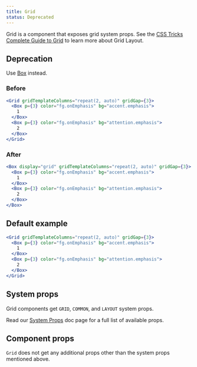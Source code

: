 ```yaml
---
title: Grid
status: Deprecated
---
```


Grid is a component that exposes grid system props. See the [CSS Tricks Complete Guide to Grid](https://css-tricks.com/snippets/css/complete-guide-grid/) to learn more about Grid Layout.

## Deprecation

Use [Box](/Box) instead.

### Before

```jsx deprecated
<Grid gridTemplateColumns="repeat(2, auto)" gridGap={3}>
  <Box p={3} color="fg.onEmphasis" bg="accent.emphasis">
    1
  </Box>
  <Box p={3} color="fg.onEmphasis" bg="attention.emphasis">
    2
  </Box>
</Grid>
```

### After

```jsx deprecated
<Box display="grid" gridTemplateColumns="repeat(2, auto)" gridGap={3}>
  <Box p={3} color="fg.onEmphasis" bg="accent.emphasis">
    1
  </Box>
  <Box p={3} color="fg.onEmphasis" bg="attention.emphasis">
    2
  </Box>
</Box>
```

## Default example

```jsx deprecated live
<Grid gridTemplateColumns="repeat(2, auto)" gridGap={3}>
  <Box p={3} color="fg.onEmphasis" bg="accent.emphasis">
    1
  </Box>
  <Box p={3} color="fg.onEmphasis" bg="attention.emphasis">
    2
  </Box>
</Grid>
```

## System props

Grid components get `GRID`, `COMMON`, and `LAYOUT` system props.

Read our [System Props](/system-props) doc page for a full list of available props.

## Component props

`Grid` does not get any additional props other than the system props mentioned above.
